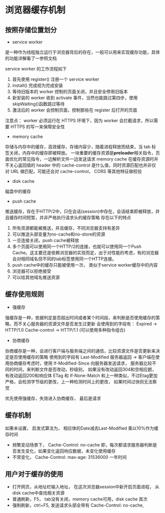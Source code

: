 # 浏览器缓存机制

## 按照存储位置划分

- service worker

是一种作为线程独立运行于浏览器背后的存在，一般可以用来实现缓存功能，具体的功能详解看了一参照文档[](https://developer.mozilla.org/zh-CN/docs/Web/API/Service_Worker_API/Using_Service_Workers#service_worker_%E7%9A%84%E8%83%8C%E6%99%AF)

service worker 的工作流程如下

1. 首先使用 register() 注册一个 service worker
2. install() 完成视为完成安装
3. 等待旧版本的 worker 控制的页面关闭，并且安全停用旧版本
4. 新安装的 worker 收到 activate 事件，当然也能跳过第四步，使用 skipWaiting()函数跳过等待
5. 激活后的 worker 会控制页面，控制那些在 register 后打开的页面

注意点： worker 必须运行在 HTTPS 环境下，因为 worker 会拦截请求，所以需要 HTTPS 的写一来保障安全性

- memory cache

存储与内存中的缓存，高效缓存，存储内容少，随着进程释放而结束，当 tab 标签关闭，内存中的缓存即被释放。
一块重要的缓存资源是**preloader**相关指令，页面优化的常见指令，一边解析文件一边发送请求
memory cache 在缓存资源时并不关心返回值的 header 中的 cache-control 是什么值，同时资源匹配也并非仅对 URL 做匹配，可能还会对 cache-control， CORS 等其他特征做校验

- disk cache

磁盘中的缓存

- push cache

推送缓存，存在于HTTP/2中，只在会话(session)中存在，会话结束即被释放，并且缓存时间短暂，并非严格执行请求头的缓存策略
存在以下的特点
1. 所有资源都能被推送，并且缓存，不同浏览器支持有差异
2. 可以推送头部变量为no-cache和no-store的资源
3. 一旦连接关闭，push cache被释放
4. 多个页面可以使用同一个HTTP/2的连接，也就可以使用同一个Push Cache。这主要还是依赖浏览器的实现而定，出于对性能的考虑，有的浏览器会对相同域名但不同的tab标签使用同一个HTTP连接。
5. push cache中的缓存只能被使用一次， 类似于service worker缓存中的内容
6. 浏览器可以拒绝接受
7. 可以给其他域名推送资源


## 缓存使用规则
- 强缓存

强缓存是一种，依据判定是否超出时间或者某个时间段，来判断是否使用缓存的策略，而不关心服务器的资源文件是否发生过更新
会使用到的字段有：
Expired -> HTTP/1.0
Cache-control -> HTTP/1.1 (可以使用多种指令组合)
- 协商缓存

协商缓存是一种，会进行客户端与服务端之间的通信，比较资源文件是否更新来决定是否使用缓存的策略
使用到的字段有
Last-Modified 服务器返回  ->  客户端在使用协商缓存考虑时，使用 If-Modified-Since 向服务器发送请求， 服务器比较不同的时间，来判断文件是否改动，秒级别， 如果没有改动返回304和空相应题，有改动返回200和响应体
ETag 和 If-None-Match 和上一种类似，不过Etag更加严格，会检测字节级的更改，上一种检测时间上的更改， 如果时间过快则无法察觉

优先使用强缓存，失效进入协商缓存， 最后是请求

## 缓存机制
如果未设置， 启发式算法为， 相应体的Date减去Last-Modified 乘以10%作为缓存时间
- 频繁变动场景下， Cache-Control: no-cache 即，每次都请求服务器判断是否发生变化，如果变化返回响应数据，未变化使用缓存
- 不常变化， Cache-Control: max-age: 31536000 一年时间

## 用户对于缓存的使用

- 打开网页，从地址栏输入地址， 在这次浏览器session中新开启页面进程， 从disk cache中查找相关资源
- 普通刷新，F5， tab没有关闭，memory cache可用，disk cache 其次
- 强制刷新，ctrl+F5, 发送请求头部全带有 Cache-Control: no-cache, 